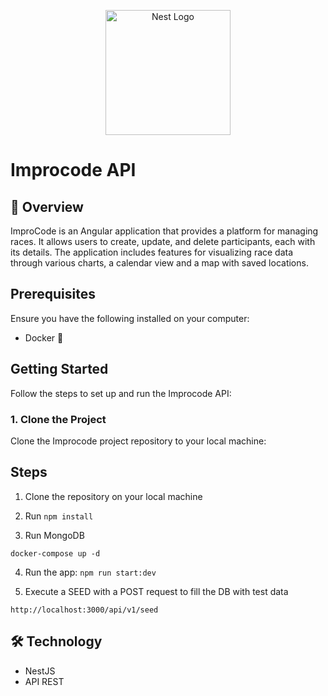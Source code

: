 <p align="center">
  <a href="http://nestjs.com/" target="blank"><img src="https://nestjs.com/img/logo-small.svg" width="200" alt="Nest Logo" /></a>
</p>

# Improcode API

## 📃 Overview

ImproCode is an Angular application that provides a platform for managing races. It allows users to create, update, and delete participants, each with its  details. The application includes features for visualizing race data through various charts, a calendar view and a map with saved locations.


## Prerequisites

Ensure you have the following installed on your computer:

- Docker 🐳

## Getting Started

Follow the steps to set up and run the Improcode API:

### 1. Clone the Project

Clone the Improcode project repository to your local machine:

## Steps
1. Clone the repository on your local machine

2. Run ```npm install```

3. Run MongoDB
```
docker-compose up -d
```
4. Run the app: ```npm run start:dev```

5. Execute a SEED with a POST request to fill the DB with test data 
```
http://localhost:3000/api/v1/seed
```

## 🛠️ Technology

- NestJS
- API REST
